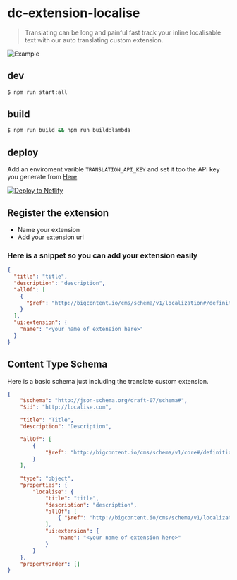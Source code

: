 # dc-extension-localise

> Translating can be long and painful fast track your inline localisable text with our auto translating custom extension.


![Example](https://im6.ezgif.com/tmp/ezgif-6-389cca22ba8f.gif)

## dev

```bash
$ npm run start:all
```

## build

```bash
$ npm run build && npm run build:lambda
```

## deploy

Add an enviroment varible `TRANSLATION_API_KEY` and set it too the API key you generate from [Here](https://translate.yandex.com/developers/keys).


[![Deploy to Netlify](https://www.netlify.com/img/deploy/button.svg)](https://app.netlify.com/start/deploy?repository=https://github.com/dev-warner/dc-extensions-localisation)


## Register the extension 

- Name your extension
- Add your extension url

### Here is a snippet so you can add your extension easily

```json
{
  "title": "title",
  "description": "description",
  "allOf": [
    {
      "$ref": "http://bigcontent.io/cms/schema/v1/localization#/definitions/localized-string"
    }
  ],
  "ui:extension": {
    "name": "<your name of extension here>"
  }
}
```

## Content Type Schema

Here is a basic schema just including the translate custom extension.
```json
{
	"$schema": "http://json-schema.org/draft-07/schema#",
	"$id": "http://localise.com",

	"title": "Title",
	"description": "Description",

	"allOf": [
		{
			"$ref": "http://bigcontent.io/cms/schema/v1/core#/definitions/content"
		}
	],
	
	"type": "object",
	"properties": {
		"localise": {
			"title": "title",
			"description": "description",
			"allOf": [
				{ "$ref": "http://bigcontent.io/cms/schema/v1/localization#/definitions/localized-string" }
			],
			"ui:extension": {
				"name": "<your name of extension here>"
			}
		}
	},
	"propertyOrder": []
}
```